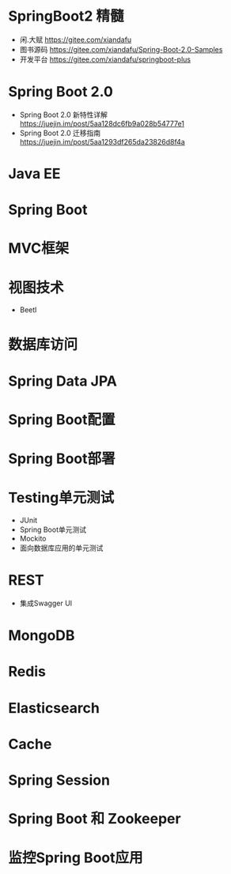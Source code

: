 # SpringBoot2 精髓

- 闲.大赋 <https://gitee.com/xiandafu>
- 图书源码 <https://gitee.com/xiandafu/Spring-Boot-2.0-Samples>
- 开发平台 <https://gitee.com/xiandafu/springboot-plus>

# Spring Boot 2.0

- Spring Boot 2.0 新特性详解 <https://juejin.im/post/5aa128dc6fb9a028b54777e1>
- Spring Boot 2.0 迁移指南 <https://juejin.im/post/5aa1293df265da23826d8f4a>

# Java EE

# Spring Boot

# MVC框架

# 视图技术

- Beetl

# 数据库访问

# Spring Data JPA

# Spring Boot配置

# Spring Boot部署

# Testing单元测试

- JUnit
- Spring Boot单元测试
- Mockito
- 面向数据库应用的单元测试

# REST

- 集成Swagger UI

# MongoDB

# Redis

# Elasticsearch

# Cache

# Spring Session

# Spring Boot 和 Zookeeper

# 监控Spring Boot应用
